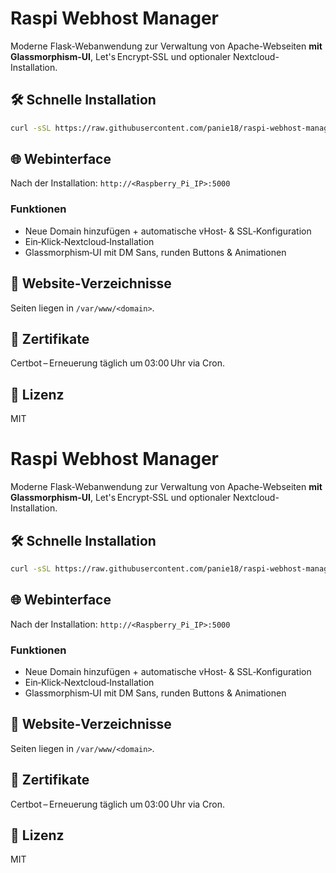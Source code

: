 # Raspi Webhost Manager

Moderne Flask-Webanwendung zur Verwaltung von Apache-Webseiten **mit Glassmorphism-UI**, Let's Encrypt‑SSL und optionaler Nextcloud-Installation.

## 🛠️ Schnelle Installation

```bash
curl -sSL https://raw.githubusercontent.com/panie18/raspi-webhost-manager/main/install.sh | bash
```



## 🌐 Webinterface

Nach der Installation: `http://<Raspberry_Pi_IP>:5000`

### Funktionen
- Neue Domain hinzufügen + automatische vHost‑ & SSL‑Konfiguration
- Ein‑Klick‑Nextcloud‑Installation
- Glassmorphism‑UI mit DM Sans, runden Buttons & Animationen

## 📂 Website‑Verzeichnisse

Seiten liegen in `/var/www/<domain>`.

## 🔄 Zertifikate

Certbot – Erneuerung täglich um 03:00 Uhr via Cron.

## 📝 Lizenz

MIT
# Raspi Webhost Manager

Moderne Flask-Webanwendung zur Verwaltung von Apache-Webseiten **mit Glassmorphism-UI**, Let's Encrypt‑SSL und optionaler Nextcloud-Installation.

## 🛠️ Schnelle Installation

```bash
curl -sSL https://raw.githubusercontent.com/panie18/raspi-webhost-manager/main/install.sh | bash
```



## 🌐 Webinterface

Nach der Installation: `http://<Raspberry_Pi_IP>:5000`

### Funktionen
- Neue Domain hinzufügen + automatische vHost‑ & SSL‑Konfiguration
- Ein‑Klick‑Nextcloud‑Installation
- Glassmorphism‑UI mit DM Sans, runden Buttons & Animationen

## 📂 Website‑Verzeichnisse

Seiten liegen in `/var/www/<domain>`.

## 🔄 Zertifikate

Certbot – Erneuerung täglich um 03:00 Uhr via Cron.

## 📝 Lizenz

MIT
